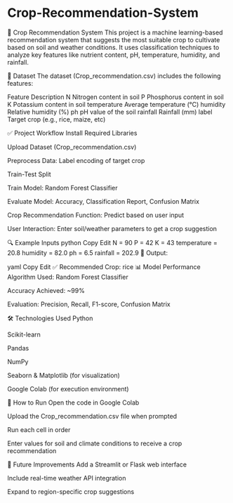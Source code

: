 # Crop-Recommendation-System
🌾 Crop Recommendation System
This project is a machine learning-based recommendation system that suggests the most suitable crop to cultivate based on soil and weather conditions. It uses classification techniques to analyze key features like nutrient content, pH, temperature, humidity, and rainfall.

📁 Dataset
The dataset (Crop_recommendation.csv) includes the following features:

Feature	Description
N	Nitrogen content in soil
P	Phosphorus content in soil
K	Potassium content in soil
temperature	Average temperature (°C)
humidity	Relative humidity (%)
ph	pH value of the soil
rainfall	Rainfall (mm)
label	Target crop (e.g., rice, maize, etc)

✅ Project Workflow
Install Required Libraries

Upload Dataset (Crop_recommendation.csv)

Preprocess Data: Label encoding of target crop

Train-Test Split

Train Model: Random Forest Classifier

Evaluate Model: Accuracy, Classification Report, Confusion Matrix

Crop Recommendation Function: Predict based on user input

User Interaction: Enter soil/weather parameters to get a crop suggestion

🔍 Example Inputs
python
Copy
Edit
N = 90
P = 42
K = 43
temperature = 20.8
humidity = 82.0
ph = 6.5
rainfall = 202.9
🧠 Output:

yaml
Copy
Edit
✅ Recommended Crop: rice
📊 Model Performance
Algorithm Used: Random Forest Classifier

Accuracy Achieved: ~99%

Evaluation: Precision, Recall, F1-score, Confusion Matrix

🛠 Technologies Used
Python

Scikit-learn

Pandas

NumPy

Seaborn & Matplotlib (for visualization)

Google Colab (for execution environment)

🚀 How to Run
Open the code in Google Colab

Upload the Crop_recommendation.csv file when prompted

Run each cell in order

Enter values for soil and climate conditions to receive a crop recommendation

📌 Future Improvements
Add a Streamlit or Flask web interface

Include real-time weather API integration

Expand to region-specific crop suggestions
